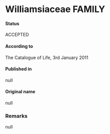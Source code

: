 Williamsiaceae FAMILY
=======

#### Status
ACCEPTED

#### According to
The Catalogue of Life, 3rd January 2011

#### Published in
null

#### Original name
null

### Remarks
null